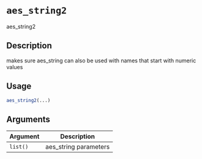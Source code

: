 # `aes_string2`

aes_string2


## Description

makes sure aes_string can also be used with names that start with numeric values


## Usage

```r
aes_string2(...)
```


## Arguments

Argument      |Description
------------- |----------------
`list()`     |     aes_string parameters


